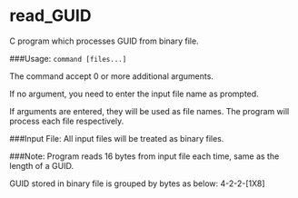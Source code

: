 # read_GUID
C program which processes GUID from binary file.

###Usage:
`command [files...]`

The command accept 0 or more additional arguments.

If no argument, you need to enter the input file name as prompted.

If arguments are entered, they will be used as file names. The program will process each file respectively.

###Input File:
All input files will be treated as binary files.

###Note:
Program reads 16 bytes from input file each time, same as the length of a GUID.

GUID stored in binary file is grouped by bytes as below: 
4-2-2-[1X8]
